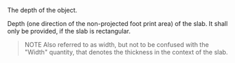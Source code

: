 The depth of the object.


<!-- comment -->


Depth (one direction of the non-projected foot print area) of the slab. It shall only be provided, if the slab is rectangular.



> 
> NOTE Also referred to as width, but not to be confused with the "Width" quantity, that denotes the thickness in the context of the slab.
> 
> 
> 

